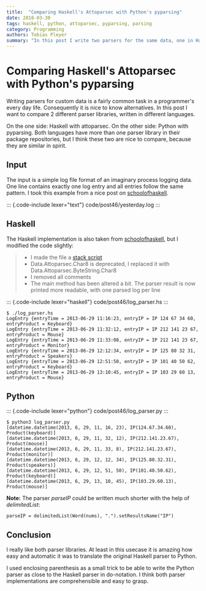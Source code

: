 ```yaml
---
title:  "Comparing Haskell's Attoparsec with Python's pyparsing"
date: 2018-03-30
tags: haskell, python, attoparsec, pyparsing, parsing
category: Programming
authors: Tobias Pleyer
summary: "In this post I write two parsers for the same data, one in Haskell the other in Python, and compare them."
---
```


Comparing Haskell's Attoparsec with Python's pyparsing
======================================================

Writing parsers for custom data is a fairly common task in a
programmer's every day life. Consequently it is nice to know
alternatives. In this post I want to compare 2 different parser
libraries, written in different languages.

On the one side: Haskell with attoparsec. On the other side: Python with
pyparsing. Both languages have more than one parser library in their
package repositories, but I think these two are nice to compare, because
they are similar in spirit.

Input
-----

The input is a simple log file format of an imaginary process logging
data. One line contains exactly one log entry and all entries follow the
same pattern. I took this example from a nice post on
[schoolofhaskell](https://www.schoolofhaskell.com/school/starting-with-haskell/libraries-and-frameworks/text-manipulation/attoparsec).

::: {.code-include lexer="text"}
code/post46/yesterday.log
:::

Haskell
-------

The Haskell implementation is also taken from
[schoolofhaskell](https://www.schoolofhaskell.com/school/starting-with-haskell/libraries-and-frameworks/text-manipulation/attoparsec),
but I modified the code slightly:

> -   I made the file a [stack
>     script](https://docs.haskellstack.org/en/stable/GUIDE/#script-interpreter)
> -   Data.Attoparsec.Char8 is deprecated, I replaced it with
>     Data.Attoparsec.ByteString.Char8
> -   I removed all comments
> -   The main method has been altered a bit. The parser result is now
>     printed more readable, with one parsed log per line

::: {.code-include lexer="haskell"}
code/post46/log\_parser.hs
:::

``` {.sourceCode .bash}
$ ./log_parser.hs
LogEntry {entryTime = 2013-06-29 11:16:23, entryIP = IP 124 67 34 60, entryProduct = Keyboard}
LogEntry {entryTime = 2013-06-29 11:32:12, entryIP = IP 212 141 23 67, entryProduct = Mouse}
LogEntry {entryTime = 2013-06-29 11:33:08, entryIP = IP 212 141 23 67, entryProduct = Monitor}
LogEntry {entryTime = 2013-06-29 12:12:34, entryIP = IP 125 80 32 31, entryProduct = Speakers}
LogEntry {entryTime = 2013-06-29 12:51:50, entryIP = IP 101 40 50 62, entryProduct = Keyboard}
LogEntry {entryTime = 2013-06-29 13:10:45, entryIP = IP 103 29 60 13, entryProduct = Mouse}
```

Python
------

::: {.code-include lexer="python"}
code/post46/log\_parser.py
:::

``` {.sourceCode .bash}
$ python3 log_parser.py
[datetime.datetime(2013, 6, 29, 11, 16, 23), IP(124.67.34.60), Product(keyboard)]
[datetime.datetime(2013, 6, 29, 11, 32, 12), IP(212.141.23.67), Product(mouse)]
[datetime.datetime(2013, 6, 29, 11, 33, 8), IP(212.141.23.67), Product(monitor)]
[datetime.datetime(2013, 6, 29, 12, 12, 34), IP(125.80.32.31), Product(speakers)]
[datetime.datetime(2013, 6, 29, 12, 51, 50), IP(101.40.50.62), Product(keyboard)]
[datetime.datetime(2013, 6, 29, 13, 10, 45), IP(103.29.60.13), Product(mouse)]
```

**Note:** The parser *parseIP* could be written much shorter with the
help of *delimitedList*:

``` {.sourceCode .python}
parseIP = delimitedList(Word(nums), ".").setResultsName("IP")
```

Conclusion
----------

I really like both parser libraries. At least in this usecase it is
amazing how easy and automatic it was to translate the original Haskell
parser to Python.

I used enclosing parenthesis as a small trick to be able to write the
Python parser as close to the Haskell parser in do-notation. I think
both parser implementations are comprehensible and easy to grasp.
